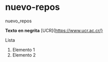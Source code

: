 # nuevo-repos
nuevo_repos

**Texto en negrita**
[UCR]{https://www.ucr.ac.cr/}

Lista 

1. Elemento 1
2. Elemento 2

